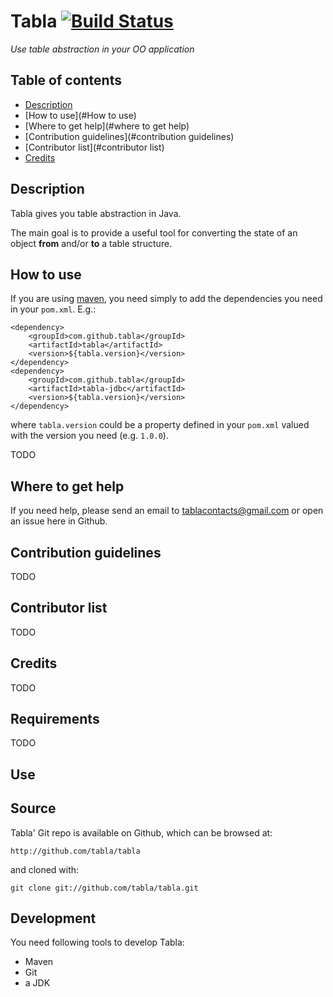 Tabla [![Build Status](https://travis-ci.org/tabla/tabla.png?branch=master)](https://travis-ci.org/tabla/tabla)
==========

_Use table abstraction in your OO application_

Table of contents
-----------------

* [Description](#description)
* [How to use](#How to use)
* [Where to get help](#where to get help)
* [Contribution guidelines](#contribution guidelines)
* [Contributor list](#contributor list)
* [Credits](#credits)

Description
-----------

Tabla gives you table abstraction in Java.

The main goal is to provide a useful tool for converting the state of an object **from** and/or **to** a table structure.


How to use
------------

If you are using [maven](http://maven.apache.org), you need simply to add the dependencies you need in your `pom.xml`. E.g.:

    <dependency>
        <groupId>com.github.tabla</groupId>
        <artifactId>tabla</artifactId>
        <version>${tabla.version}</version>
    </dependency>
    <dependency>
        <groupId>com.github.tabla</groupId>
        <artifactId>tabla-jdbc</artifactId>
        <version>${tabla.version}</version>
    </dependency>

where `tabla.version` could be a property defined in your `pom.xml` valued with the version you need (e.g. `1.0.0`).

TODO

Where to get help
-----------------

If you need help, please send an email to tablacontacts@gmail.com or open an issue here in Github.


Contribution guidelines
-----------------------

TODO


Contributor list
----------------

TODO


Credits
-------

TODO


Requirements
------------

TODO


Use
---



Source
------

Tabla' Git repo is available on Github, which can be browsed at:

    http://github.com/tabla/tabla

and cloned with:

    git clone git://github.com/tabla/tabla.git


Development
-----------

You need following tools to develop Tabla:

* Maven
* Git
* a JDK

